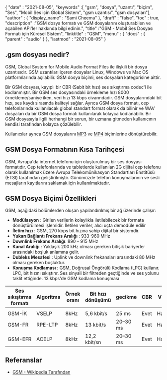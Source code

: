 {
  "date" : "2021-08-05",
  "keywords" :[ "gsm", "dosya", "uzantı", "biçim", "Ses", "Mobil Ses için Global Sistem", "gsm uzantısı", "gsm dosyaları"],
  "author" : {
    "display_name" : "Sami Cheema"
},
  "draft" : "false",
  "toc" : true,
  "description" :"GSM dosya formatı ve GSM dosyalarını oluşturabilen ve açabilen API'ler hakkında bilgi edinin.",
  "title" :"GSM - Mobil Ses Dosyası Formatı için Küresel Sistem",
  "linktitle" : "GSM",
  "menu" : {
    "docs" : {
      "parent" : "audio"
}
},
  "lastmod" : "2021-08-05"
}

## .gsm dosyası nedir?

GSM, Global System for Mobile Audio Format Files ile ilişkili bir dosya uzantısıdır. GSM uzantıları içeren dosyalar Linux, Windows ve Mac OS platformlarında açılabilir. GSM dosya biçimi, ses dosyaları kategorisine aittir.

Bir GSM dosyası, kayıplı bir CBR (Sabit bit hızı) ses sıkıştırma codec'i ile kodlanmıştır. Bir GSM ses dosyasındaki örnekleme hızı 8000 örnekleme/saniye iken, veri hızı 13 kbps civarındadır. GSM dosyalarındaki bit hızı, ses kaydı sırasında kaliteyi sağlar. Ayrıca GSM dosya formatı, cep telefonlarında kullanılacak global standart format olarak da bilinir ve WAV dosyaları da bir GSM dosya formatı kullanılarak kolayca kodlanabilir. Bir GSM dosyasıyla ilgili herhangi bir sorun, bir uzmana gitmeden kullanıcının kendisi tarafından kolayca çözülebilir.

Kullanıcılar ayrıca GSM dosyalarını [MP3](/tr/audio/mp3/) ve [MP4](/tr/audio/mp4/) biçimlerine dönüştürebilir.

## GSM Dosya Formatının Kısa Tarihçesi

GSM, Avrupa'da internet telefonu için oluşturulmuş bir ses dosyası formatıdır. Cep telefonlarında ve tabletlerde kullanılan 2G dijital cep telefonu olarak kullanılmak üzere Avrupa Telekomünikasyon Standartları Enstitüsü (ETSI) tarafından geliştirilmiştir. Günümüzde telefon konuşmalarının ve sesli mesajların kayıtlarını saklamak için kullanılmaktadır.

## GSM Dosya Biçimi Özellikleri ##

GSM, aşağıdaki bölümlerden oluşan yapılandırılmış bir ağ üzerinde çalışır:

- **Modülasyon** : Girilen verilerin kolaylıkla iletilebilecek bir formata dönüştürülmesi işlemidir. İletilen veriler, alıcı uçta demodüle edilir
- **İletim hızı** : GSM, 270 kbps bit hızına sahip dijital bir sistemdir.
- **Yukarı Bağlantı Frekans Aralığı** : 933-960 MHz
- **Downlink Frekans Aralığı**: 890 – 915 MHz
- **Kanal Aralığı** : Yaklaşık 200 kHz olması gereken bitişik bariyerler arasındaki boşluk anlamına gelir.
- **Dubleks Mesafesi** : Uplink ve downlink frekansları arasındaki 80 MHz olması gereken boşluktur.
- **Konuşma Kodlaması** : GSM, Doğrusal Öngörülü Kodlama (LPC) kullanır. LPC, bit hızını sıkıştırır. Ses sinyali bir filtreden geçtiğinde ve ses yolunu taklit ettiğinde. 13 kbps'de GSM kodlama konuşması

| Ses sıkıştırma formatı | Algoritma | Örnek oranı | Bit hızı dönüşümü | gecikme | CBR | VBR | Stereo | çok kanallı |
| ------------------------ | --------- | ----------- | ------------------ | -------- | --- | --- | ------ | ------------ |
| |
| GSM-İK | VSELP | 8kHz | 5,6 kbit/s | 25 ms | Evet | Hayır | Hayır | Hayır |
| GSM-FR | RPE-LTP | 8kHz | 13 kbit/s | 20–30 ms | Evet | Hayır | Hayır | Hayır |
| GSM-EFR | ACELP | 8kHz | 12,2 kbit/sn | 20–30 ms | Evet | Hayır | Hayır | Hayır |

## Referanslar ##

* [GSM - Wikipedia Tarafından](https://en.wikipedia.org/wiki/Comparison_of_audio_coding_formats)

